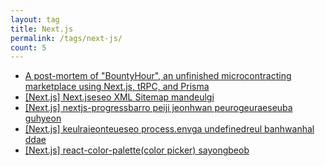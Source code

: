 ```yaml
---
layout: tag
title: Next.js
permalink: /tags/next-js/
count: 5
---
```


- [A post-mortem of "BountyHour", an unfinished microcontracting marketplace using Next.js, tRPC, and Prisma](https://blog.jakelee.co.uk/bountyhour-microcontracting-postmortem/)
- [[Next.js] Next.jseseo XML Sitemap mandeulgi](https://taedonn.com/posts/37/)
- [[Next.js] nextjs-progressbarro peiji jeonhwan peurogeuraeseuba guhyeon](https://taedonn.com/posts/36/)
- [[Next.js] keulraieonteueseo process.envga undefinedreul banhwanhal ddae](https://taedonn.com/posts/35/)
- [[Next.js] react-color-palette(color picker) sayongbeob](https://taedonn.com/posts/34/)
